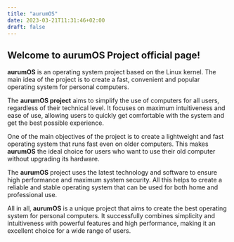 ```yaml
---
title: "aurumOS"
date: 2023-03-21T11:31:46+02:00
draft: false
---
```



**Welcome to aurumOS Project official page!**
---


**aurumOS** is an operating system project based on the Linux kernel. 
The main idea of the project is to create a fast, convenient and popular operating system for personal computers.

The **aurumOS project** aims to simplify the use of computers for all users, regardless of their technical level. 
It focuses on maximum intuitiveness and ease of use, allowing users to quickly get comfortable with the system and get the best possible experience.

One of the main objectives of the project is to create a lightweight and fast operating system that runs fast even on older computers. 
This makes **aurumOS** the ideal choice for users who want to use their old computer without upgrading its hardware.

The **aurumOS** project uses the latest technology and software to ensure high performance and maximum system security. All this helps to create a reliable and stable operating system that can be used for both home and professional use.

All in all, **aurumOS** is a unique project that aims to create the best operating system for personal computers.
It successfully combines simplicity and intuitiveness with powerful features and high performance, making it an excellent choice for a wide range of users.


